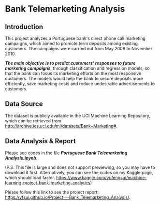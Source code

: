 # Bank Telemarketing Analysis

## Introduction

This project analyzes a Portuguese bank's direct phone call marketing campaigns, which aimed to promote term deposits among existing customers. The campaigns were carried out from May 2008 to November 2010.

***The main objective is to predict customers' responses to future marketing campaigns***, through classification and regression models, so that the bank can focus its marketing efforts on the most responsive customers. The models would help the bank to secure deposits more efficiently, save marketing costs and reduce undesirable advertisements to customers.

## Data Source
The dataset is publicly available in the UCI Machine Learning Repository, which can be retrieved from http://archive.ics.uci.edu/ml/datasets/Bank+Marketing#.

## Data Analysis & Report
Please see codes in the file ***Portuguese Bank Telemarketing Analysis.ipynb***.

(P.S. This file is large and does not support previewing, so you may have to download it first. Alternatively, you can see the codes on my Kaggle page, which should load faster. https://www.kaggle.com/yufengsui/machine-learning-project-bank-marketing-analytics)

Please follow this link to see the project report: https://yfsui.github.io/Project---Bank_Telemarketing_Analysis/.
